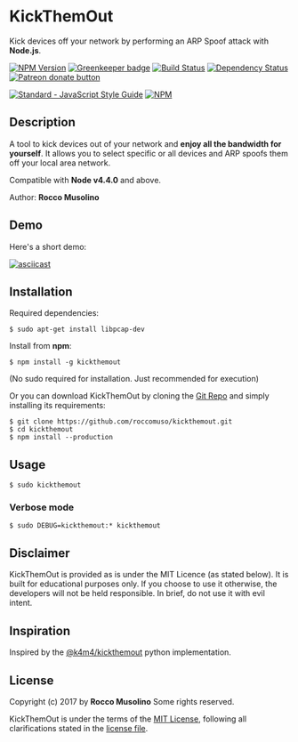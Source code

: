 # KickThemOut
Kick devices off your network by performing an ARP Spoof attack with **Node.js**.

[![NPM Version](https://img.shields.io/npm/v/kickthemout.svg)](https://www.npmjs.com/package/kickthemout) [![Greenkeeper badge](https://badges.greenkeeper.io/realdennis/kickthemout.svg)](https://greenkeeper.io/) [![Build Status](https://travis-ci.org/roccomuso/kickthemout.svg?branch=master)](https://travis-ci.org/roccomuso/kickthemout) [![Dependency Status](https://david-dm.org/roccomuso/kickthemout.png)](https://david-dm.org/roccomuso/kickthemout) <span class="badge-patreon"><a href="https://patreon.com/roccomuso" title="Donate to this project using Patreon"><img src="https://img.shields.io/badge/patreon-donate-yellow.svg" alt="Patreon donate button" /></a></span>

[![Standard - JavaScript Style Guide](https://cdn.rawgit.com/feross/standard/master/badge.svg)](https://github.com/feross/standard) [![NPM](https://nodei.co/npm-dl/kickthemout.png?months=6)](https://nodei.co/npm/kickthemout/)

## Description

A tool to kick devices out of your network and **enjoy all the bandwidth for yourself**.
It allows you to select specific or all devices and ARP spoofs them off your local area network.

Compatible with **Node v4.4.0** and above.

Author: **Rocco Musolino**

## Demo

Here's a short demo:

[![asciicast](https://asciinema.org/a/100375.png)](https://asciinema.org/a/100375)

## Installation

Required dependencies:

    $ sudo apt-get install libpcap-dev

Install from **npm**:

    $ npm install -g kickthemout

(No sudo required for installation. Just recommended for execution)

Or you can download KickThemOut by cloning the [Git Repo](https://github.com/roccomuso/kickthemout) and simply installing its requirements:

    $ git clone https://github.com/roccomuso/kickthemout.git
    $ cd kickthemout
    $ npm install --production


## Usage

    $ sudo kickthemout

### Verbose mode

    $ sudo DEBUG=kickthemout:* kickthemout


## Disclaimer

KickThemOut is provided as is under the MIT Licence (as stated below).
It is built for educational purposes only. If you choose to use it otherwise, the developers will not be held responsible.
In brief, do not use it with evil intent.

## Inspiration

Inspired by the [@k4m4/kickthemout](https://github.com/k4m4/kickthemout) python implementation.

## License

Copyright (c) 2017 by **Rocco Musolino** Some rights reserved.

KickThemOut is under the terms of the [MIT License](https://www.tldrlegal.com/l/mit), following all clarifications stated in the [license file](https://raw.githubusercontent.com/roccomuso/kickthemout/master/LICENSE).
